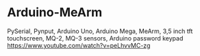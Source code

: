 # Arduino-MeArm
PySerial, Pynput, Arduino Uno, Arduino Mega, MeArm, 3,5 inch tft touchscreen, MQ-2, MQ-3 sensors, Arduino password keypad
https://www.youtube.com/watch?v=peLhvvMC-zg
